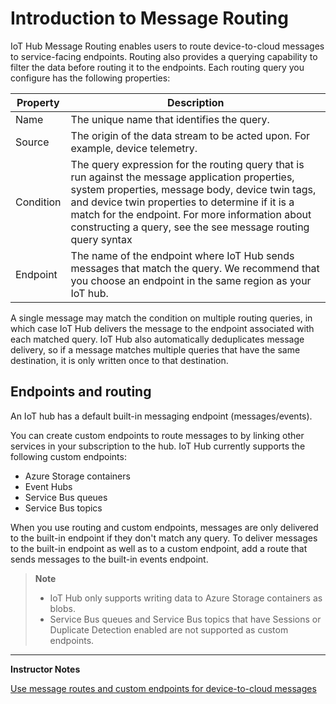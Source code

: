 # Introduction to Message Routing

IoT Hub Message Routing enables users to route device-to-cloud messages to service-facing endpoints. Routing also provides a querying capability to filter the data before routing it to the endpoints. Each routing query you configure has the following properties:

|Property|Description|
|--------|-----------|
|Name|The unique name that identifies the query.|
|Source|The origin of the data stream to be acted upon. For example, device telemetry.|
|Condition|The query expression for the routing query that is run against the message application properties, system properties, message body, device twin tags, and device twin properties to determine if it is a match for the endpoint. For more information about constructing a query, see the see message routing query syntax|
|Endpoint|The name of the endpoint where IoT Hub sends messages that match the query. We recommend that you choose an endpoint in the same region as your IoT hub.|

A single message may match the condition on multiple routing queries, in which case IoT Hub delivers the message to the endpoint associated with each matched query. IoT Hub also automatically deduplicates message delivery, so if a message matches multiple queries that have the same destination, it is only written once to that destination.

## Endpoints and routing

An IoT hub has a default built-in messaging endpoint (messages/events). 

You can create custom endpoints to route messages to by linking other services in your subscription to the hub. IoT Hub currently supports the following custom endpoints:

* Azure Storage containers
* Event Hubs
* Service Bus queues
* Service Bus topics

When you use routing and custom endpoints, messages are only delivered to the built-in endpoint if they don't match any query. To deliver messages to the built-in endpoint as well as to a custom endpoint, add a route that sends messages to the built-in events endpoint.

>**Note**
>* IoT Hub only supports writing data to Azure Storage containers as blobs.
>* Service Bus queues and Service Bus topics that have Sessions or Duplicate Detection enabled are not supported as custom endpoints.

---

**Instructor Notes**

[Use message routes and custom endpoints for device-to-cloud messages](https://docs.microsoft.com/en-us/azure/iot-hub/iot-hub-devguide-messages-read-custom)

